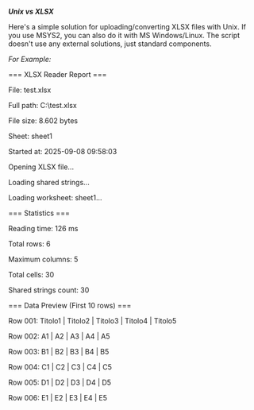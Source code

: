 ***Unix vs XLSX***

Here's a simple solution for uploading/converting XLSX files with Unix. If you use MSYS2, you can also do it with MS Windows/Linux.
The script doesn't use any external solutions, just standard components.

_For Example:_

=== XLSX Reader Report ===

File: test.xlsx

Full path: C:\test.xlsx

File size: 8.602 bytes

Sheet: sheet1

Started at: 2025-09-08 09:58:03



Opening XLSX file...

Loading shared strings...

Loading worksheet: sheet1...

=== Statistics ===

Reading time: 126 ms

Total rows: 6

Maximum columns: 5

Total cells: 30

Shared strings count: 30


=== Data Preview (First 10 rows) ===

Row 001: Titolo1 | Titolo2 | Titolo3 | Titolo4 | Titolo5

Row 002: A1 | A2 | A3 | A4 | A5

Row 003: B1 | B2 | B3 | B4 | B5

Row 004: C1 | C2 | C3 | C4 | C5

Row 005: D1 | D2 | D3 | D4 | D5

Row 006: E1 | E2 | E3 | E4 | E5







